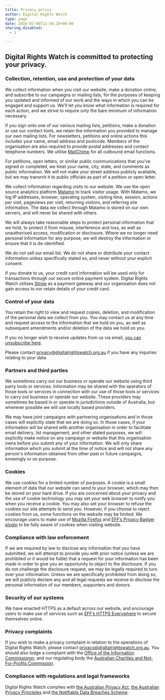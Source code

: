 ```yaml
---
title: Privacy policy
author: Digital Rights Watch
type: page
date: 2016-03-06T11:56:20+00:00
sharing_disabled:
  - 1

---
```

## Digital Rights Watch is committed to protecting your privacy.

### **Collection, retention, use and protection of your data**

We collect information when you visit our website, make a donation online, and subscribe to our campaigns or mailing lists, for the purposes of keeping you updated and informed of our work and the ways in which you can be engaged and support us. We'll let you know what information is required for each action, and we strive to require only the bare minimum of information necessary.

If you sign onto one of our various mailing lists, petitions, make a donation or use our contact tools, we retain the information you provided to manage our own mailing lists. For newsletters, petitions and online actions this includes your name, email address and postcode. Members of the organisation are also required to provide postal addresses and contact telephone numbers. We utilise [MailChimp][1] for all outbound email functions.

For petitions, open letters, or similar public communications that you've signed or completed, we treat your name, city, state, and comments as public information. We will not make your street address publicly available, but we may transmit it to public officials as part of a petition or open letter.

We collect information regarding visits to our website. We use the open source analytics platform [Matamo][2] to track visitor usage. With Matamo, we log IP addresses, browser, operating system, visiting time, session, actions per visit, pageviews per visit, returning visitors, and referring site information. The data we collect through Matamo is stored on our own servers, and will never be shared with others.

We will always take reasonable steps to protect personal information that we hold, to protect it from misuse, interference and loss, as well as unauthorised access, modification or disclosure. Where we no longer need personal information for any purpose, we will destroy the information or ensure that it is de-identified.

We do not sell our email list. We do not share or distribute your contact information unless specifically stated so, and never without your explicit consent.

If you donate to us, your credit card information will be used only for transactions through our secure online payment system. Digital Rights Watch utilises [Stripe][3] as a payment gateway and our organisation does not gain access to nor retain details of your credit card.

### **Control of your data**

You retain the right to view and request copies, deletion, and modification of the personal data we collect from you. You may contact us at any time and request access to the information that we hold on you, as well as subsequent amendments and/or deletion of the data we hold on you.

If you no longer wish to receive updates from us via email, [you can unsubscribe here][4].

Please contact <privacy@digitalrightswatch.org.au> if you have any inquiries relating to your data.

### **Partners and third parties**

We sometimes carry out our business or operate our website using third party tools or services. Information may be shared with the operators of those tools or services in connection with our use of those tools or services to carry out business or operate our website. These providers may sometimes be based in or operate in jurisdictions outside of Australia, but wherever possible we will use locally based providers.

We may have joint campaigns with partnering organisations and in those cases will explicitly state that we are doing so. In those cases, if your information will be shared with another organisation in order to facilitate email delivery, list management, and other stated purposes, we will explicitly make notice on any campaign or website that this organisation owns before you submit any of your information. We will only share information which you submit at the time of notice and will not share any person's information obtained from other past or future campaigns, knowingly or on purpose.

### **Cookies**

We use cookies for a limited number of purposes. A cookie is a small element of data that our website can send to your browser, which may then be stored on your hard drive. If you are concerned about your privacy and the use of cookie technology you may set your web browser to notify you when you receive a cookie. You may also set your browser to refuse the cookies our site attempts to send you. However, if you choose to reject cookies from us, some functions on the website may be limited. We encourage users to make use of [Mozilla Firefox][5] and [EFF&#8217;s Privacy Badger plugin][6] to be fully aware of cookies when visiting website.

### **Compliance with law enforcement**

If we are required by law to disclose any information that you have submitted, we will attempt to provide you with prior notice (unless we are prohibited or it would be futile) that a request for your information has been made in order to give you an opportunity to object to the disclosure. If you do not challenge the disclosure request, we may be legally required to turn over your information. Unless we are specifically prohibited from doing so, we will publicly declare any and all legal requests we receive to disclose the personal information of our members, supporters and donors.

### **Security of our systems**

We have enacted HTTPS as a default across our website, and encourage users to make use of services such as [EFF&#8217;s HTTPS Everywhere][7] to secure themselves online.

### **Privacy complaints**

If you wish to make a privacy complaint in relation to the operations of Digital Rights Watch, please contact <privacy@digitalrightswatch.org.au>. You should also lodge a complaint with the [Office of the Information Commissioner][8], and our regulating body the [Australian Charities and Not-For-Profits Commission][9].

### **Compliance with regulations and legal frameworks**

Digital Rights Watch complies with [the Australian Privacy Act][10], [the Australian Privacy Principles][11] and [the Notifiable Data Breaches Scheme][12].

 [1]: http://mailchimp.com
 [2]: https://matomo.org/
 [3]: http://stripe.com
 [4]: https://digitalrightswatch.us12.list-manage.com/unsubscribe?u=44613b511a49dd01d99e07112&id=ea2199f445
 [5]: https://www.mozilla.org/en-US/firefox/new/
 [6]: https://www.eff.org/privacybadger
 [7]: https://www.eff.org/https-everywhere
 [8]: https://www.oaic.gov.au/individuals/how-do-i-make-a-privacy-complaint
 [9]: https://acnc.gov.au/ACNC/Publications/Policy_PDFs/CommSt_CharComplain.aspx
 [10]: http://www.oaic.gov.au/privacy-law/privacy-act/
 [11]: https://www.oaic.gov.au/privacy-law/privacy-act/australian-privacy-principles
 [12]: https://www.oaic.gov.au/privacy-law/privacy-act/notifiable-data-breaches-scheme
